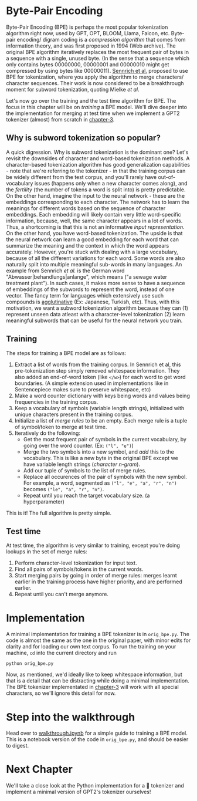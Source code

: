 <!-- toc -->

# Byte-Pair Encoding
Byte-Pair Encoding (BPE) is perhaps the most popular tokenization algorithm right now, used by GPT, OPT, BLOOM, Llama, Falcon, etc. Byte-pair encoding/ digram coding is a _compression algorithm_ that comes from information theory, and was first proposed in 1994 (Web archive). The original BPE algorithm  iteratively replaces the most frequent pair of bytes in a sequence with a single, unused byte. (In the sense that a sequence which only contains bytes 00000000, 00000001 and 00000010 might get compressed by using bytes like 00000011). [Sennrich et al.](https://arxiv.org/abs/1508.07909) proposed to use BPE for tokenization, where you apply the algorithm to merge characters/ character sequences. Their work is now considered to be a breakthrough moment for subword tokenization, quoting Mielke _et al_. 

Let's now go over the training and the test time algorithm for BPE. The focus in this chapter will be on _training_ a BPE model. We'll dive deeper into the implementation for merging at test time when we implement a GPT2 tokenizer (almost) from scratch in [chapter-3](/3-hf-tokenizer/). 


## Why is subword tokenization so popular?
A quick digression. Why is subword tokenization is the dominant one? Let's revisit the downsides of character and word-based tokenization methods. A character-based tokenization algorithm has good generalization capabilities - note that we're referring to the tokenizer - in that the training corpus can be widely different from the test corpus, and you'll rarely have out-of-vocabulary issues (happens only when a new character comes along), and the _fertility_ (the number of tokens a word is split into) is pretty predictable. On the other hand, imagine the input to the neural network - these are the embeddings corresponding to each character. The network has to learn the meanings for different words based on the sequence of character embeddings. Each embedding will likely contain very little word-specific information, because, well, the same character appears in a lot of words. Thus, a shortcoming is that this is not an informative _input representation_. On the other hand, you have word-based tokenization. The upside is that the neural network can learn a good embedding for each word that can summarize the meaning and the context in which the word appears accurately. However, you're stuck with dealing with a large vocabulary, because of all the different variations for each word. Some words are also naturally split into multiple meaningful sub-words in many languages. An example from Sennrich _et al._ is the German word "Abwasser|behandlungs|anlange", which means ("a sewage water treatment plant"). In such cases, it makes more sense to have a sequence of embeddings of the subwords to represent the word, instead of one vector. The fancy term for languages which extensively use such compounds is [agglutinative](https://en.wikipedia.org/wiki/Agglutinative_language) (Ex: Japanese, Turkish, etc). Thus, with this motivation, we want a subword tokenization algorithm because they can (1) represent unseen data atleast with a character-level tokenization (2) learn meaningful subwords that can be useful for the neural network you train.

## Training
The steps for training a BPE model are as follows:
1. Extract a list of words from the training corpus. In Sennrich et al, this pre-tokenization step simply removed whitespace information. They also added an end-of-word token (like `</w>`) for each word to get word boundaries. (A simple extension used in implementations like in Sentencepiece makes sure to preserve whitespace, etc)
2. Make a word counter dictionary with keys being words and values being frequencies in the training corpus.
3. Keep a vocabulary of symbols (variable length strings), initialized with unique characters present in the training corpus.
4. Initialize a list of _merge rules_ to be an empty. Each merge rule is a tuple of symbol/token to merge at test time.
4. Iteratively do the following:
    - Get the most frequent pair of symbols in the current vocabulary, by going over the word counter. (Ex: `("l", "e")`)
    - Merge the two symbols into a new symbol, and _add_ this to the vocabulary. This is like a new byte in the original BPE except we have variable length strings (_character n-gram_). 
    - Add our tuple of symbols to the list of merge rules.
    - Replace all occurences of the pair of symbols with the new symbol. For example, a word, segmented as `("l", "e", "a", "r", "n")` becomes `("le", "a", "r", "n")`. 
    - Repeat until you reach the target vocabulary size. (a hyperparameter)

This is it! The full algorithm is pretty simple.

## Test time
At test time, the algorithm is very similar to training, except you're doing lookups in the set of merge rules:
1. Perform character-level tokenization for input text.
2. Find all pairs of symbols/tokens in the current words.
3. Start merging pairs by going in order of merge rules: merges learnt earlier in the training process have higher priority, and are performed earlier.
4. Repeat until you can't merge anymore.


# Implementation
A minimal implementation for training a BPE tokenizer is in `orig_bpe.py`. The code is almost the same as the one in the original paper, with minor edits for clarity and for loading our own text corpus. To run the training on your machine, `cd` into the current directory and run
```
python orig_bpe.py
```
Now, as mentioned, we'd ideally like to keep whitespace information, but that is a detail that can be distracting while doing a minimal implementation. The BPE tokenizer implementated in [chapter-3](/3-hf-tokenizer/) will work with all special characters, so we'll ignore this detail for now.

# Step into the walkthrough
Head over to [walkthrough.ipynb](walkthrough.ipynb) for a simple guide to training a BPE model. This is a notebook version of the code in `orig_bpe.py`, and should be easier to digest.

# Next Chapter
We'll take a close look at the Python implementation for a 🤗 tokenizer and implement a minimal version of GPT2's tokenizer ourselves!